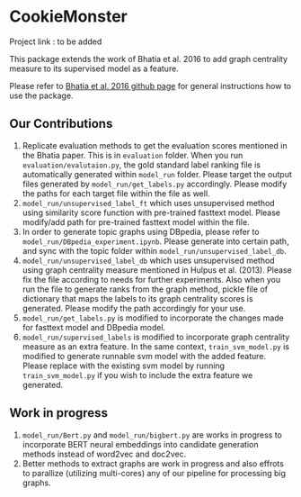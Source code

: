 # CookieMonster

Project link : to be added

This package extends the work of Bhatia et al. 2016 to add graph centrality measure to its supervised model as a feature. 

Please refer to [Bhatia et al. 2016 github page](https://github.com/sb1992/NETL-Automatic-Topic-Labelling-) for general instructions how to use the package.

## Our Contributions

1. Replicate evaluation methods to get the evaluation scores mentioned in the Bhatia paper. This is in `evaluation` folder. When you run `evaluation/evalutaion.py`, the gold standard label ranking file is automatically generated within `model_run` folder. Please target the output files generated by `model_run/get_labels.py` accordingly. Please modify the paths for each target file within the file as well.
2. `model_run/unsupervised_label_ft` which uses unsupervised method using similarity score function with pre-trained fasttext model. Please modify/add path for pre-trained fasttext model within the file. 
3. In order to generate topic graphs using DBpedia, please refer to `model_run/DBpedia_experiment.ipynb`. Please generate into certain path, and sync with the topic folder within `model_run/unsupervised_label_db`. 
4. `model_run/unsupervised_label_db` which uses unsupervised method using graph centrality measure mentioned in Hulpus et al. (2013). Please fix the file according to needs for further experiments. Also when you run the file to generate ranks from the graph method, pickle file of dictionary that maps the labels to its graph centrality scores is generated. Please modify the path accordingly for your use.
5. `model_run/get_labels.py` is modified to incorporate the changes made for fasttext model and DBpedia model.
6. `model_run/supervised_labels` is modified to incorporate graph centrality measure as an extra feature. In the same context, `train_svm_model.py` is modified to generate runnable svm model with the added feature. Please replace with the existing svm model by running `train_svm_model.py` if you wish to include the extra feature we generated.

## Work in progress

1. `model_run/Bert.py` and `model_run/bigbert.py` are works in progress to incorporate BERT neural embeddings into candidate generation methods instead of word2vec and doc2vec. 
2. Better methods to extract graphs are work in progress and also effrots to parallize (utilizing multi-cores) any of our pipeline for processing big graphs.